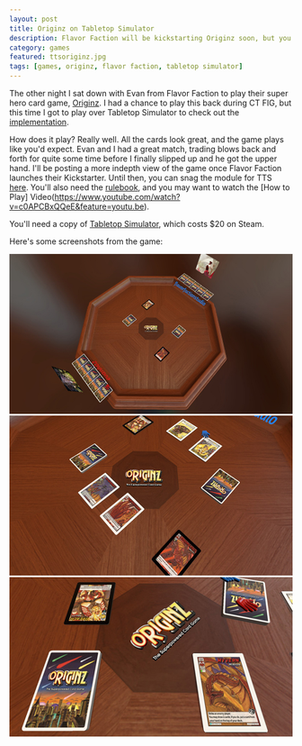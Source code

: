 ```yaml
---
layout: post
title: Originz on Tabletop Simulator
description: Flavor Faction will be kickstarting Originz soon, but you can currently play on Tabletop Simulator.
category: games
featured: ttsoriginz.jpg
tags: [games, originz, flavor faction, tabletop simulator]
---
```


The other night I sat down with Evan from Flavor Faction to play their super hero card game, [Originz](http://www.originzthegame.com/card-types#!/page/418080/about-flavor-faction). I had a chance to play this back during CT FIG, but this time I got to play over Tabletop Simulator to check out the [implementation](steamcommunity.com/sharedfiles/filedetails/?id=718481315&searchtext=Originz).

How does it play? Really well. All the cards look great, and the game plays like you'd expect. Evan and I had a great match, trading blows back and forth for quite some time before I finally slipped up and he got the upper hand. I'll be posting a more indepth view of the game once Flavor Faction launches their Kickstarter. Until then, you can snag the module for TTS [here](steamcommunity.com/sharedfiles/filedetails/?id=718481315&searchtext=Originz). You'll also need the [rulebook](http://image9.photobiz.com/3850/20160708080528_214270.pdf), and you may want to watch the [How to Play] Video(https://www.youtube.com/watch?v=c0APCBxQQeE&feature=youtu.be).

You'll need a copy of [Tabletop Simulator](http://steamcommunity.com/app/286160), which costs $20 on Steam.

Here's some screenshots from the game:

![Originz 1](/images/originz/originz1.jpg)
![Originz 2](/images/originz/originz2.jpg)
![Originz 3](/images/originz/originz3.jpg)
